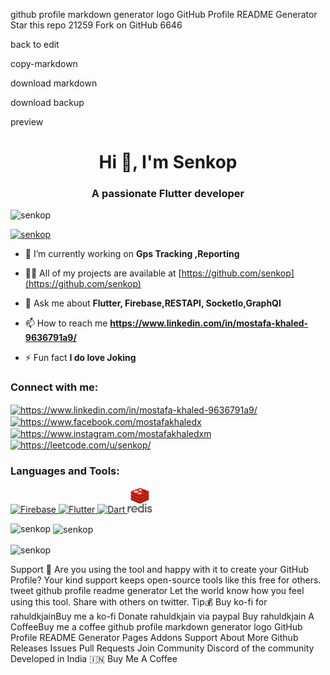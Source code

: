 github profile markdown generator logo
GitHub Profile README Generator
Star this repo
21259
Fork on GitHub
6646

back to edit

copy-markdown

download markdown

download backup

preview
<h1 align="center">Hi 👋, I'm Senkop</h1>
<h3 align="center">A passionate Flutter developer</h3>

<p align="left"> <img src="https://komarev.com/ghpvc/?username=senkop&label=Profile%20views&color=0e75b6&style=flat" alt="senkop" /> </p>

<p align="left"> <a href="https://github.com/ryo-ma/github-profile-trophy"><img src="https://github-profile-trophy.vercel.app/?username=senkop" alt="senkop" /></a> </p>

- 🔭 I’m currently working on **Gps Tracking ,Reporting**

- 👨‍💻 All of my projects are available at [https://github.com/senkop](https://github.com/senkop)

- 💬 Ask me about **Flutter, Firebase,RESTAPI, SocketIo,GraphQl**

- 📫 How to reach me **https://www.linkedin.com/in/mostafa-khaled-9636791a9/**

- ⚡ Fun fact **I do love Joking**

<h3 align="left">Connect with me:</h3>
<p align="left">
<a href="https://linkedin.com/in/https://www.linkedin.com/in/mostafa-khaled-9636791a9/" target="blank"><img align="center" src="https://raw.githubusercontent.com/rahuldkjain/github-profile-readme-generator/master/src/images/icons/Social/linked-in-alt.svg" alt="https://www.linkedin.com/in/mostafa-khaled-9636791a9/" height="30" width="40" /></a>
<a href="https://fb.com/https://www.facebook.com/mostafakhaledx" target="blank"><img align="center" src="https://raw.githubusercontent.com/rahuldkjain/github-profile-readme-generator/master/src/images/icons/Social/facebook.svg" alt="https://www.facebook.com/mostafakhaledx" height="30" width="40" /></a>
<a href="https://instagram.com/https://www.instagram.com/mostafakhaledxm" target="blank"><img align="center" src="https://raw.githubusercontent.com/rahuldkjain/github-profile-readme-generator/master/src/images/icons/Social/instagram.svg" alt="https://www.instagram.com/mostafakhaledxm" height="30" width="40" /></a>
<a href="https://www.leetcode.com/https://leetcode.com/u/senkop/" target="blank"><img align="center" src="https://raw.githubusercontent.com/rahuldkjain/github-profile-readme-generator/master/src/images/icons/Social/leet-code.svg" alt="https://leetcode.com/u/senkop/" height="30" width="40" /></a>
</p>
<h3 align="left">Languages and Tools:</h3>
<p align="left">
  <a href="https://firebase.google.com/" target="_blank" rel="noreferrer"> 
    <img src="https://www.vectorlogo.zone/logos/firebase/firebase-icon.svg" alt="Firebase" width="40" height="40"/> 
  </a> 
  <a href="https://flutter.dev" target="_blank" rel="noreferrer"> 
    <img src="https://www.vectorlogo.zone/logos/flutterio/flutterio-icon.svg" alt="Flutter" width="40" height="40"/> 
  </a>
  <a href="https://dart.dev" target="_blank" rel="noreferrer"> 
    <img src="https://www.vectorlogo.zone/logos/dartlang/dartlang-icon.svg" alt="Dart" width="40" height="40"/> 
  </a>
  <a href="https://redis.io" target="_blank" rel="noreferrer"> 
    <img src="https://raw.githubusercontent.com/devicons/devicon/master/icons/redis/redis-original-wordmark.svg" alt="Redis" width="40" height="40"/> 
  </a> 
  <!-- Add other icons similarly -->
</p>

<p>
  <img align="left" src="https://github-readme-stats.vercel.app/api/top-langs?username=senkop&show_icons=true&locale=en&layout=compact" alt="senkop" />
</p>

<p>&nbsp;<img align="center" src="https://github-readme-stats.vercel.app/api?username=senkop&show_icons=true&locale=en" alt="senkop" /></p>

<p><img align="center" src="https://github-readme-streak-stats.herokuapp.com/?user=senkop&" alt="senkop" /></p>

Support 🙏
Are you using the tool and happy with it to create your GitHub Profile?
Your kind support keeps open-source tools like this free for others.
tweet github profile readme generator
Let the world know how you feel using this tool. Share with others on twitter.
Tip💰
Buy ko-fi for rahuldkjainBuy me a ko-fi
Donate rahuldkjain via paypal
Buy rahuldkjain A CoffeeBuy me a coffee
github profile markdown generator logo
GitHub Profile README Generator
Pages
Addons
Support
About
More
Github
Releases
Issues
Pull Requests
Join Community
Discord of the community
Developed in India 🇮🇳
Buy Me A Coffee
